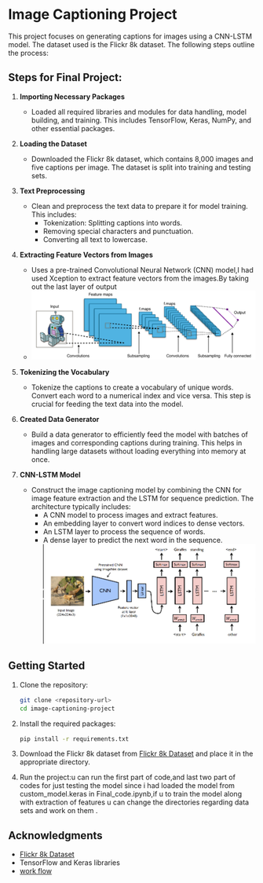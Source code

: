 
# Image Captioning Project

This project focuses on generating captions for images using a CNN-LSTM model. The dataset used is the Flickr 8k dataset. The following steps outline the process:

## Steps for Final Project:

1. **Importing Necessary Packages**
   - Loaded all required libraries and modules for data handling, model building, and training. This includes TensorFlow, Keras, NumPy, and other essential packages.

2. **Loading the Dataset**
   - Downloaded the Flickr 8k dataset, which contains 8,000 images and five captions per image. The dataset is split into training and testing sets.

3. **Text Preprocessing**
   - Clean and preprocess the text data to prepare it for model training. This includes:
     - Tokenization: Splitting captions into words.
     - Removing special characters and punctuation.
     - Converting all text to lowercase.

4. **Extracting Feature Vectors from Images**
   - Uses a pre-trained Convolutional Neural Network (CNN) model,I had used Xception to extract feature vectors from the images.By taking out the last layer of output
   - ![Alt text](./delta.png)

5. **Tokenizing the Vocabulary**
   - Tokenize the captions to create a vocabulary of unique words. Convert each word to a numerical index and vice versa. This step is crucial for feeding the text data into the model.

6. **Created Data Generator**
   - Build a data generator to efficiently feed the model with batches of images and corresponding captions during training. This helps in handling large datasets without loading everything into memory at once.

7. **CNN-LSTM Model**
   - Construct the image captioning model by combining the CNN for image feature extraction and the LSTM for sequence prediction. The architecture typically includes:
     - A CNN model to process images and extract features.
     - An embedding layer to convert word indices to dense vectors.
     - An LSTM layer to process the sequence of words.
     - A dense layer to predict the next word in the sequence.
      ![Alt text](./image.png)
## Getting Started

1. Clone the repository:
   ```bash
   git clone <repository-url>
   cd image-captioning-project
   ```

2. Install the required packages:
   ```bash
   pip install -r requirements.txt
   ```

3. Download the Flickr 8k dataset from [Flickr 8k Dataset](https://forms.illinois.edu/sec/1713398) and place it in the appropriate directory.

4. Run the project:u can run the first part of code,and last two part of codes for just testing the model since i had loaded the model from custom_model.keras in Final_code.ipynb,if u to train the model along with extraction of features u can change the directories regarding data sets and work on them .

## Acknowledgments

- [Flickr 8k Dataset](https://forms.illinois.edu/sec/1713398)
- TensorFlow and Keras libraries
- [work flow](https://docs.google.com/document/d/14ToQIyN-T8oaZ8jZlYMXsmq2_VaRVwfuDRtqFrmfAc4/edit?usp=sharing)
